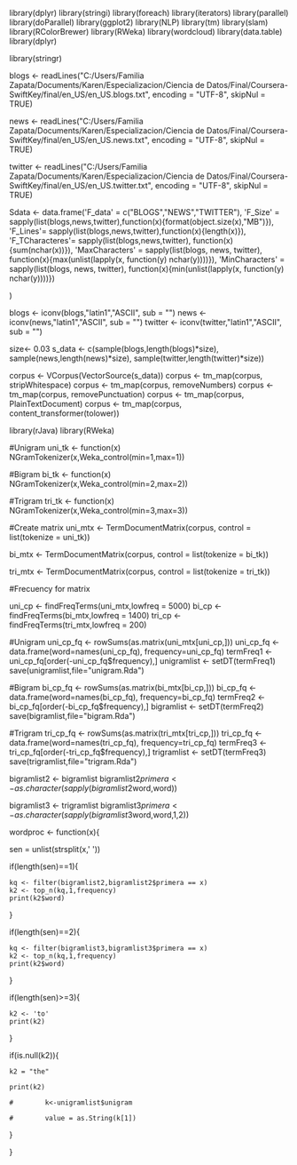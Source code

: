 library(dplyr)
library(stringi)
library(foreach)
library(iterators)
library(parallel)
library(doParallel)
library(ggplot2)
library(NLP)
library(tm)
library(slam)
library(RColorBrewer)
library(RWeka)
library(wordcloud)
library(data.table)
library(dplyr)


library(stringr)


blogs <- readLines("C:/Users/Familia Zapata/Documents/Karen/Especializacion/Ciencia de Datos/Final/Coursera-SwiftKey/final/en_US/en_US.blogs.txt", encoding = "UTF-8", skipNul = TRUE)

news <- readLines("C:/Users/Familia Zapata/Documents/Karen/Especializacion/Ciencia de Datos/Final/Coursera-SwiftKey/final/en_US/en_US.news.txt", encoding = "UTF-8", skipNul = TRUE)

twitter <- readLines("C:/Users/Familia Zapata/Documents/Karen/Especializacion/Ciencia de Datos/Final/Coursera-SwiftKey/final/en_US/en_US.twitter.txt", encoding = "UTF-8", skipNul = TRUE)

Sdata <- data.frame('F_data' = c("BLOGS","NEWS","TWITTER"),
                    'F_Size' =   sapply(list(blogs,news,twitter),function(x){format(object.size(x),"MB")}),
                    'F_Lines'= sapply(list(blogs,news,twitter),function(x){length(x)}),
                    'F_TCharacteres'= sapply(list(blogs,news,twitter), function(x){sum(nchar(x))}),
                    'MaxCharacters' = sapply(list(blogs, news, twitter), function(x){max(unlist(lapply(x, function(y) nchar(y))))}),
                    'MinCharacters' = sapply(list(blogs, news, twitter), function(x){min(unlist(lapply(x, function(y) nchar(y))))})                    
                    
)

blogs <- iconv(blogs,"latin1","ASCII", sub = "")
news <- iconv(news,"latin1","ASCII", sub = "")
twitter <- iconv(twitter,"latin1","ASCII", sub = "")

size<- 0.03
s_data <- c(sample(blogs,length(blogs)*size),
            sample(news,length(news)*size),
            sample(twitter,length(twitter)*size))

corpus <- VCorpus(VectorSource(s_data))
corpus <- tm_map(corpus, stripWhitespace)
corpus <- tm_map(corpus, removeNumbers)
corpus <- tm_map(corpus, removePunctuation)
corpus <- tm_map(corpus, PlainTextDocument)
corpus <- tm_map(corpus, content_transformer(tolower))


library(rJava)
library(RWeka)


#Unigram
uni_tk <- function(x) NGramTokenizer(x,Weka_control(min=1,max=1))

#Bigram
bi_tk <- function(x) NGramTokenizer(x,Weka_control(min=2,max=2))

#Trigram
tri_tk <- function(x) NGramTokenizer(x,Weka_control(min=3,max=3))


#Create matrix
uni_mtx <- TermDocumentMatrix(corpus, control = list(tokenize = uni_tk))

bi_mtx <- TermDocumentMatrix(corpus, control = list(tokenize = bi_tk))

tri_mtx <- TermDocumentMatrix(corpus, control = list(tokenize = tri_tk))


#Frecuency for matrix

uni_cp <- findFreqTerms(uni_mtx,lowfreq = 5000)
bi_cp <- findFreqTerms(bi_mtx,lowfreq = 1400)
tri_cp <- findFreqTerms(tri_mtx,lowfreq = 200)


#Unigram
uni_cp_fq <- rowSums(as.matrix(uni_mtx[uni_cp,]))
uni_cp_fq <- data.frame(word=names(uni_cp_fq), frequency=uni_cp_fq)
termFreq1 <- uni_cp_fq[order(-uni_cp_fq$frequency),]
unigramlist <- setDT(termFreq1)
save(unigramlist,file="unigram.Rda")



#Bigram
bi_cp_fq <- rowSums(as.matrix(bi_mtx[bi_cp,]))
bi_cp_fq <- data.frame(word=names(bi_cp_fq), frequency=bi_cp_fq)
termFreq2 <- bi_cp_fq[order(-bi_cp_fq$frequency),]
bigramlist <- setDT(termFreq2)
save(bigramlist,file="bigram.Rda")

#Trigram
tri_cp_fq <- rowSums(as.matrix(tri_mtx[tri_cp,]))
tri_cp_fq <- data.frame(word=names(tri_cp_fq), frequency=tri_cp_fq)
termFreq3 <- tri_cp_fq[order(-tri_cp_fq$frequency),]
trigramlist <- setDT(termFreq3)
save(trigramlist,file="trigram.Rda")



bigramlist2 <- bigramlist
bigramlist2$primera <- as.character(sapply(bigramlist2$word,word))


bigramlist3 <- trigramlist
bigramlist3$primera <- as.character(sapply(bigramlist3$word,word,1,2))






wordproc <- function(x){
  
  sen = unlist(strsplit(x,' '))
  
  if(length(sen)==1){
    
    kq <- filter(bigramlist2,bigramlist2$primera == x)
    k2 <- top_n(kq,1,frequency)
    print(k2$word)
   
  }
  
  if(length(sen)==2){
    
    kq <- filter(bigramlist3,bigramlist3$primera == x)
    k2 <- top_n(kq,1,frequency)
    print(k2$word)
    
  }
  
  if(length(sen)>=3){
    
    k2 <- 'to'
    print(k2)
    
  }
  
  if(is.null(k2)){
    
    k2 = "the"
    
    print(k2)
    
    #        k<-unigramlist$unigram
    
    #        value = as.String(k[1])
    
  }
  
  
}



